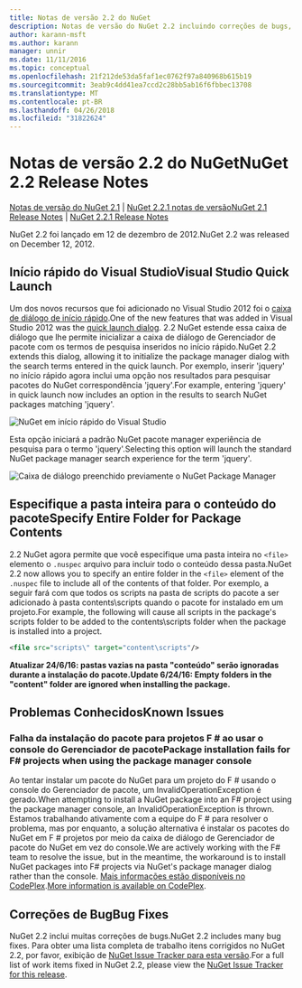 ```yaml
---
title: Notas de versão 2.2 do NuGet
description: Notas de versão do NuGet 2.2 incluindo correções de bugs, problemas conhecidos, recursos adicionados e DCRs.
author: karann-msft
ms.author: karann
manager: unnir
ms.date: 11/11/2016
ms.topic: conceptual
ms.openlocfilehash: 21f212de53da5faf1ec0762f97a840968b615b19
ms.sourcegitcommit: 3eab9c4dd41ea7ccd2c28bb5ab16f6fbbec13708
ms.translationtype: MT
ms.contentlocale: pt-BR
ms.lasthandoff: 04/26/2018
ms.locfileid: "31822624"
---
```

# <a name="nuget-22-release-notes"></a><span data-ttu-id="6d93a-103">Notas de versão 2.2 do NuGet</span><span class="sxs-lookup"><span data-stu-id="6d93a-103">NuGet 2.2 Release Notes</span></span>

<span data-ttu-id="6d93a-104">[Notas de versão do NuGet 2.1](../release-notes/nuget-2.1.md) | [NuGet 2.2.1 notas de versão](../release-notes/nuget-2.2.1.md)</span><span class="sxs-lookup"><span data-stu-id="6d93a-104">[NuGet 2.1 Release Notes](../release-notes/nuget-2.1.md) | [NuGet 2.2.1 Release Notes](../release-notes/nuget-2.2.1.md)</span></span>

<span data-ttu-id="6d93a-105">NuGet 2.2 foi lançado em 12 de dezembro de 2012.</span><span class="sxs-lookup"><span data-stu-id="6d93a-105">NuGet 2.2 was released on December 12, 2012.</span></span>

## <a name="visual-studio-quick-launch"></a><span data-ttu-id="6d93a-106">Início rápido do Visual Studio</span><span class="sxs-lookup"><span data-stu-id="6d93a-106">Visual Studio Quick Launch</span></span>
<span data-ttu-id="6d93a-107">Um dos novos recursos que foi adicionado no Visual Studio 2012 foi o [caixa de diálogo de início rápido](/visualstudio/ide/reference/quick-launch-environment-options-dialog-box).</span><span class="sxs-lookup"><span data-stu-id="6d93a-107">One of the new features that was added in Visual Studio 2012 was the [quick launch dialog](/visualstudio/ide/reference/quick-launch-environment-options-dialog-box).</span></span> <span data-ttu-id="6d93a-108">2.2 NuGet estende essa caixa de diálogo que lhe permite inicializar a caixa de diálogo de Gerenciador de pacote com os termos de pesquisa inseridos no início rápido.</span><span class="sxs-lookup"><span data-stu-id="6d93a-108">NuGet 2.2 extends this dialog, allowing it to initialize the package manager dialog with the search terms entered in the quick launch.</span></span> <span data-ttu-id="6d93a-109">Por exemplo, inserir 'jquery' no início rápido agora inclui uma opção nos resultados para pesquisar pacotes do NuGet correspondência 'jquery'.</span><span class="sxs-lookup"><span data-stu-id="6d93a-109">For example, entering 'jquery' in quick launch now includes an option in the results to search NuGet packages matching 'jquery'.</span></span>

![NuGet em início rápido do Visual Studio](./media/quick-launch.png)

<span data-ttu-id="6d93a-111">Esta opção iniciará a padrão NuGet pacote manager experiência de pesquisa para o termo 'jquery'.</span><span class="sxs-lookup"><span data-stu-id="6d93a-111">Selecting this option will launch the standard NuGet package manager search experience for the term 'jquery'.</span></span>

![Caixa de diálogo preenchido previamente o NuGet Package Manager](./media/pkg-mgr-search-from-quick-launch.png)

## <a name="specify-entire-folder-for-package-contents"></a><span data-ttu-id="6d93a-113">Especifique a pasta inteira para o conteúdo do pacote</span><span class="sxs-lookup"><span data-stu-id="6d93a-113">Specify Entire Folder for Package Contents</span></span>
<span data-ttu-id="6d93a-114">2.2 NuGet agora permite que você especifique uma pasta inteira no `<file>` elemento o `.nuspec` arquivo para incluir todo o conteúdo dessa pasta.</span><span class="sxs-lookup"><span data-stu-id="6d93a-114">NuGet 2.2 now allows you to specify an entire folder in the `<file>` element of the `.nuspec` file to include all of the contents of that folder.</span></span> <span data-ttu-id="6d93a-115">Por exemplo, a seguir fará com que todos os scripts na pasta de scripts do pacote a ser adicionado à pasta contents\scripts quando o pacote for instalado em um projeto.</span><span class="sxs-lookup"><span data-stu-id="6d93a-115">For example, the following will cause all scripts in the package's scripts folder to be added to the contents\scripts folder when the package is installed into a project.</span></span>

```xml
<file src="scripts\" target="content\scripts"/>
```

<span data-ttu-id="6d93a-116">**Atualizar 24/6/16: pastas vazias na pasta "conteúdo" serão ignoradas durante a instalação do pacote.**</span><span class="sxs-lookup"><span data-stu-id="6d93a-116">**Update 6/24/16: Empty folders in the "content" folder are ignored when installing the package.**</span></span>

## <a name="known-issues"></a><span data-ttu-id="6d93a-117">Problemas Conhecidos</span><span class="sxs-lookup"><span data-stu-id="6d93a-117">Known Issues</span></span>

### <a name="package-installation-fails-for-f-projects-when-using-the-package-manager-console"></a><span data-ttu-id="6d93a-118">Falha da instalação do pacote para projetos F # ao usar o console do Gerenciador de pacote</span><span class="sxs-lookup"><span data-stu-id="6d93a-118">Package installation fails for F# projects when using the package manager console</span></span>
<span data-ttu-id="6d93a-119">Ao tentar instalar um pacote do NuGet para um projeto do F # usando o console do Gerenciador de pacote, um InvalidOperationException é gerado.</span><span class="sxs-lookup"><span data-stu-id="6d93a-119">When attempting to install a NuGet package into an F# project using the package manager console, an InvalidOperationException is thrown.</span></span> <span data-ttu-id="6d93a-120">Estamos trabalhando ativamente com a equipe do F # para resolver o problema, mas por enquanto, a solução alternativa é instalar os pacotes do NuGet em F # projetos por meio da caixa de diálogo de Gerenciador de pacote do NuGet em vez do console.</span><span class="sxs-lookup"><span data-stu-id="6d93a-120">We are actively working with the F# team to resolve the issue, but in the meantime, the workaround is to install NuGet packages into F# projects via NuGet's package manager dialog rather than the console.</span></span> <span data-ttu-id="6d93a-121">[Mais informações estão disponíveis no CodePlex](http://nuget.codeplex.com/workitem/2873).</span><span class="sxs-lookup"><span data-stu-id="6d93a-121">[More information is available on CodePlex](http://nuget.codeplex.com/workitem/2873).</span></span>


## <a name="bug-fixes"></a><span data-ttu-id="6d93a-122">Correções de Bug</span><span class="sxs-lookup"><span data-stu-id="6d93a-122">Bug Fixes</span></span>
<span data-ttu-id="6d93a-123">NuGet 2.2 inclui muitas correções de bugs.</span><span class="sxs-lookup"><span data-stu-id="6d93a-123">NuGet 2.2 includes many bug fixes.</span></span> <span data-ttu-id="6d93a-124">Para obter uma lista completa de trabalho itens corrigidos no NuGet 2.2, por favor, exibição de [NuGet Issue Tracker para esta versão](http://nuget.codeplex.com/workitem/list/advanced?keyword=&status=Closed&type=All&priority=All&release=NuGet%202.2&assignedTo=All&component=All&sortField=LastUpdatedDate&sortDirection=Descending&page=0).</span><span class="sxs-lookup"><span data-stu-id="6d93a-124">For a full list of work items fixed in NuGet 2.2, please view the [NuGet Issue Tracker for this release](http://nuget.codeplex.com/workitem/list/advanced?keyword=&status=Closed&type=All&priority=All&release=NuGet%202.2&assignedTo=All&component=All&sortField=LastUpdatedDate&sortDirection=Descending&page=0).</span></span>
